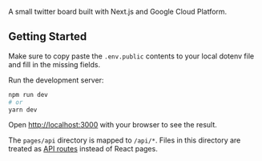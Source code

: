 A small twitter board built with Next.js and Google Cloud Platform.

## Getting Started

Make sure to copy paste the `.env.public` contents to your local dotenv file and fill in the missing fields.


Run the development server:

```bash
npm run dev
# or
yarn dev
```

Open [http://localhost:3000](http://localhost:3000) with your browser to see the result.

The `pages/api` directory is mapped to `/api/*`. Files in this directory are treated as [API routes](https://nextjs.org/docs/api-routes/introduction) instead of React pages.
